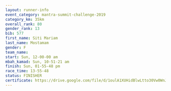 ```yaml
---
layout: runner-info 
event_category: mantra-summit-challenge-2019 
category_km: 35km 
overall_rank: 80
gender_rank: 13
bib: 577
first_name: Siti Mariam
last_name: Mostamam
gender: F
team_name: 
start: Sun, 12-00-00 am
mbah_kamad: Sun, 10-51-21 am
finish: Sun, 01-55-48 pm
race_time: 13-55-48
status: FINISHER
certificate: https://drive.google.com/file/d/1oulA1XUHidBlwLtto30Vw0WnJtfyPFL8/view?usp=sharing
---
```

